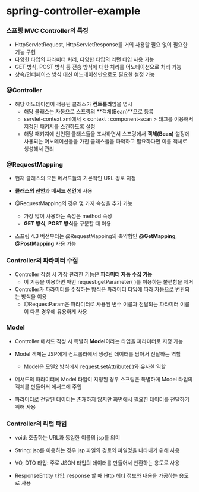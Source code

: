 # spring-controller-example
### 스프링 MVC Controller의 특징

- HttpServletRequest, HttpServletResponse를 거의 사용할 필요 없이 필요한 기능 구현
- 다양한 타입의 파라미터 처리, 다양한 타입의 리턴 타입 사용 가능
- GET 방식, POST 방식 등 전송 방식에 대한 처리를 어노테이션으로 처리 가능
- 상속/인터페이스 방식 대신 어노테이션만으로도 필요한 설정 가능



### @Controller

- 해당 어노테이션이 적용된 클래스가 **컨트롤러**임을 명시
  - 해당 클래스는 자동으로 스프링의 **객체(Bean)**으로 등록
  - servlet-context.xml에서 < context : component-scan > 태그를 이용해서 지정된 패키지를 스캔하도록 설정
  - 해당 패키지에 선언된 클래스들을 조사하면서 스프링에서 **객체(Bean)** 설정에 사용되는 어노테이션들을 가진 클래스들을 파악하고 필요하다면 이를 객체로 생성해서 관리



### @RequestMapping

- 현재 클래스의 모든 메서드들의 기본적인 URL 경로 지정
- **클래스의 선언**과 **메서드 선언**에 사용

- @RequestMapping의 경우 몇 가지 속성을 추가 가능
  - 가장 많이 사용하는 속성은 method 속성
  - **GET 방식**, **POST 방식**을 구분할 때 이용
- 스프링 4.3 버전부터는 @RequestMapping의 축약형인 **@GetMapping**, **@PostMapping** 사용 가능



### Controller의 파라미터 수집

- Controller 작성 시 가장 편리한 기능은 **파라미터 자동 수집 기능**
  - 이 기능을 이용하면 매번 request.getParameter( )를 이용하는 불편함을 제거
- Controller가 파라미터를 수집하는 방식은 파라미터 타입에 따라 자동으로 변환되는 방식을 이용
  - @RequestParam은 파라미터로 사용된 변수 이름과 전달되는 파라미터 이름이 다른 경우에 유용하게 사용



### Model

- Controller 메서드 작성 시 특별히 **Model**이라는 타입을 파라미터로 지정 가능

- Model 객체는 JSP에게 컨트롤러에서 생성된 데이터를 담아서 전달하는 역할
  - Model은 모델2 방식에서 request.setAttribute( )와 유사한 역할

- 메서드의 파라미터에 Model 타입이 지정된 경우 스프링은 특별하게 Model 타입의 객체를 만들어서 메서드에 주입

- 파라미터로 전달된 데이터는 존재하지 않지만 화면에서 필요한 데이터를 전달하기 위해 사용



### Controller의 리턴 타입

- void: 호출하는 URL과 동일한 이름의 jsp를 의미

- String: jsp를 이용하는 경우 jsp 파일의 경로와 파일명을 나타내기 위해 사용
- VO, DTO 타입: 주로 JSON 타입의 데이터를 만들어서 반환하는 용도로 사용
- ResponseEntity 타입: response 할 때 Http 헤더 정보와 내용을 가공하는 용도로 사용